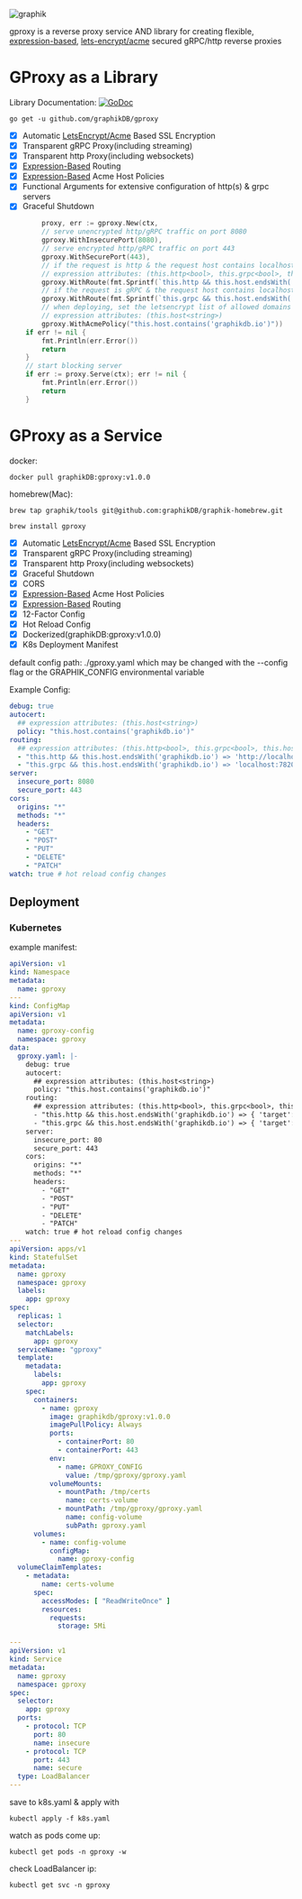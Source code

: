 ![graphik](https://github.com/graphikDB/assets/blob/master/branding/graphik-logo.jpg?raw=true)

gproxy is a reverse proxy service AND library for creating flexible, [expression-based]((github.com/graphikDB/trigger)), [lets-encrypt/acme]((https://letsencrypt.org/)) secured gRPC/http reverse proxies    
  
# GProxy as a Library

Library Documentation: [![GoDoc](https://godoc.org/github.com/graphikDB/gproxy?status.svg)](https://godoc.org/github.com/graphikDB/gproxy)


    go get -u github.com/graphikDB/gproxy


- [x] Automatic [LetsEncrypt/Acme](https://letsencrypt.org/) Based SSL Encryption
- [x] Transparent gRPC Proxy(including streaming)
- [x] Transparent http Proxy(including websockets)
- [x] [Expression-Based](github.com/graphikDB/trigger) Routing
- [x] [Expression-Based](github.com/graphikDB/trigger) Acme Host Policies
- [x] Functional Arguments for extensive configuration of http(s) & grpc servers
- [x] Graceful Shutdown

```go
        proxy, err := gproxy.New(ctx,
		// serve unencrypted http/gRPC traffic on port 8080
		gproxy.WithInsecurePort(8080),
		// serve encrypted http/gRPC traffic on port 443
		gproxy.WithSecurePort(443),
		// if the request is http & the request host contains localhost, proxy to the target http server
		// expression attributes: (this.http<bool>, this.grpc<bool>, this.host<string>, this.headers<map>, this.path<string>)
        gproxy.WithRoute(fmt.Sprintf(`this.http && this.host.endsWith('graphikdb.io') => "%s"`, httpServer.URL)),
        // if the request is gRPC & the request host contains localhost, proxy to the target gRPC server
		gproxy.WithRoute(fmt.Sprintf(`this.grpc && this.host.endsWith('graphikdb.io') => "%s"`, grpcServer.URL)),
		// when deploying, set the letsencrypt list of allowed domains
		// expression attributes: (this.host<string>)
        gproxy.WithAcmePolicy("this.host.contains('graphikdb.io')"))
	if err != nil {
		fmt.Println(err.Error())
		return
	}
    // start blocking server
	if err := proxy.Serve(ctx); err != nil {
		fmt.Println(err.Error())
		return
	}
```

# GProxy as a Service

docker:

    docker pull graphikDB:gproxy:v1.0.0
    
homebrew(Mac):

    brew tap graphik/tools git@github.com:graphikDB/graphik-homebrew.git

    brew install gproxy

- [x] Automatic [LetsEncrypt/Acme](https://letsencrypt.org/) Based SSL Encryption
- [x] Transparent gRPC Proxy(including streaming)
- [x] Transparent http Proxy(including websockets)
- [x] Graceful Shutdown
- [x] CORS
- [x] [Expression-Based](github.com/graphikDB/trigger) Acme Host Policies
- [x] [Expression-Based](github.com/graphikDB/trigger) Routing
- [x] 12-Factor Config
- [x] Hot Reload Config
- [x] Dockerized(graphikDB:gproxy:v1.0.0)
- [x] K8s Deployment Manifest
    
default config path: ./gproxy.yaml which may be changed with the --config flag or the GRAPHIK_CONFIG environmental variable

Example Config:

```yaml
debug: true
autocert:
  ## expression attributes: (this.host<string>)
  policy: "this.host.contains('graphikdb.io')"
routing:
  ## expression attributes: (this.http<bool>, this.grpc<bool>, this.host<string>, this.headers<map>, this.path<string>)
  - "this.http && this.host.endsWith('graphikdb.io') => 'http://localhost:7821'"
  - "this.grpc && this.host.endsWith('graphikdb.io') => 'localhost:7820'"
server:
  insecure_port: 8080
  secure_port: 443
cors:
  origins: "*"
  methods: "*"
  headers:
    - "GET"
    - "POST"
    - "PUT"
    - "DELETE"
    - "PATCH"
watch: true # hot reload config changes
```

## Deployment

### Kubernetes

example manifest:
```yaml
apiVersion: v1
kind: Namespace
metadata:
  name: gproxy
---
kind: ConfigMap
apiVersion: v1
metadata:
  name: gproxy-config
  namespace: gproxy
data:
  gproxy.yaml: |-
    debug: true
    autocert:
      ## expression attributes: (this.host<string>)
      policy: "this.host.contains('graphikdb.io')"
    routing:
      ## expression attributes: (this.http<bool>, this.grpc<bool>, this.host<string>, this.headers<map>, this.path<string>)
      - "this.http && this.host.endsWith('graphikdb.io') => { 'target': 'http://localhost:7821' }"
      - "this.grpc && this.host.endsWith('graphikdb.io') => { 'target': 'localhost:7820' }"
    server:
      insecure_port: 80
      secure_port: 443
    cors:
      origins: "*"
      methods: "*"
      headers:
        - "GET"
        - "POST"
        - "PUT"
        - "DELETE"
        - "PATCH"
    watch: true # hot reload config changes
---
apiVersion: apps/v1
kind: StatefulSet
metadata:
  name: gproxy
  namespace: gproxy
  labels:
    app: gproxy
spec:
  replicas: 1
  selector:
    matchLabels:
      app: gproxy
  serviceName: "gproxy"
  template:
    metadata:
      labels:
        app: gproxy
    spec:
      containers:
        - name: gproxy
          image: graphikdb/gproxy:v1.0.0
          imagePullPolicy: Always
          ports:
            - containerPort: 80
            - containerPort: 443
          env:
            - name: GPROXY_CONFIG
              value: /tmp/gproxy/gproxy.yaml
          volumeMounts:
            - mountPath: /tmp/certs
              name: certs-volume
            - mountPath: /tmp/gproxy/gproxy.yaml
              name: config-volume
              subPath: gproxy.yaml
      volumes:
        - name: config-volume
          configMap:
            name: gproxy-config
  volumeClaimTemplates:
    - metadata:
        name: certs-volume
      spec:
        accessModes: [ "ReadWriteOnce" ]
        resources:
          requests:
            storage: 5Mi

---
apiVersion: v1
kind: Service
metadata:
  name: gproxy
  namespace: gproxy
spec:
  selector:
    app: gproxy
  ports:
    - protocol: TCP
      port: 80
      name: insecure
    - protocol: TCP
      port: 443
      name: secure
  type: LoadBalancer
---

```

save to k8s.yaml & apply with 

    kubectl apply -f k8s.yaml
    
    
watch as pods come up:

    kubectl get pods -n gproxy -w
    

check LoadBalancer ip:

    kubectl get svc -n gproxy
